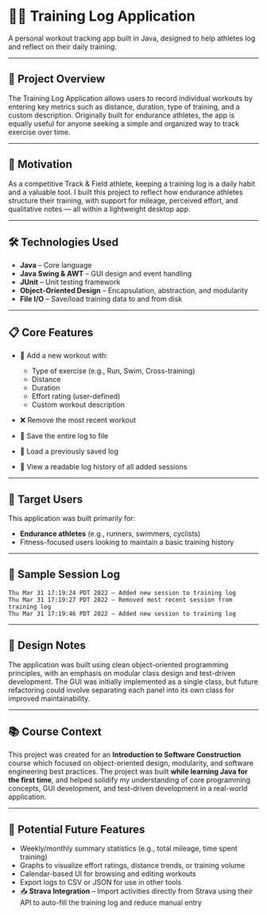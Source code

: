 # 🏃‍♂️ Training Log Application

A personal workout tracking app built in Java, designed to help athletes log and reflect on their daily training.

---

## 🎯 Project Overview

The Training Log Application allows users to record individual workouts by entering key metrics such as distance, duration, type of training, and a custom description. Originally built for endurance athletes, the app is equally useful for anyone seeking a simple and organized way to track exercise over time.

---

## 🧠 Motivation

As a competitive Track & Field athlete, keeping a training log is a daily habit and a valuable tool. I built this project to reflect how endurance athletes structure their training, with support for mileage, perceived effort, and qualitative notes — all within a lightweight desktop app.

---

## 🛠️ Technologies Used

- **Java** – Core language
- **Java Swing & AWT** – GUI design and event handling
- **JUnit** – Unit testing framework
- **Object-Oriented Design** – Encapsulation, abstraction, and modularity
- **File I/O** – Save/load training data to and from disk

---

## 📋 Core Features

- 📝 Add a new workout with:
  - Type of exercise (e.g., Run, Swim, Cross-training)
  - Distance
  - Duration
  - Effort rating (user-defined)
  - Custom workout description

- ❌ Remove the most recent workout
- 💾 Save the entire log to file
- 📂 Load a previously saved log
- 🧾 View a readable log history of all added sessions

---

## 👤 Target Users

This application was built primarily for:
- **Endurance athletes** (e.g., runners, swimmers, cyclists)
- Fitness-focused users looking to maintain a basic training history

---

## 🧪 Sample Session Log

```
Thu Mar 31 17:19:24 PDT 2022 – Added new session to training log  
Thu Mar 31 17:19:27 PDT 2022 – Removed most recent session from training log  
Thu Mar 31 17:19:46 PDT 2022 – Added new session to training log  
```

---

## 🧩 Design Notes

The application was built using clean object-oriented programming principles, with an emphasis on modular class design and test-driven development. The GUI was initially implemented as a single class, but future refactoring could involve separating each panel into its own class for improved maintainability.

---

## 📚 Course Context

This project was created for an **Introduction to Software Construction** course which focused on object-oriented design, modularity, and software engineering best practices. The project was built **while learning Java for the first time**, and helped solidify my understanding of core programming concepts, GUI development, and test-driven development in a real-world application.

---

## 🚀 Potential Future Features

- Weekly/monthly summary statistics (e.g., total mileage, time spent training)
- Graphs to visualize effort ratings, distance trends, or training volume
- Calendar-based UI for browsing and editing workouts
- Export logs to CSV or JSON for use in other tools
- 📥 **Strava Integration** – Import activities directly from Strava using their API to auto-fill the training log and reduce manual entry
